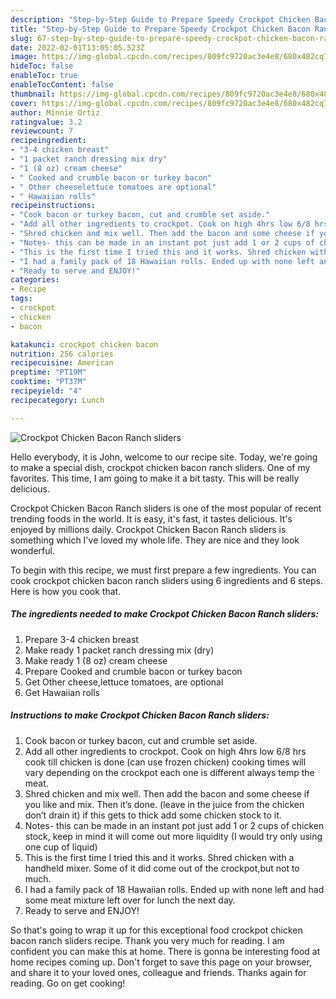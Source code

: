 ```yaml
---
description: "Step-by-Step Guide to Prepare Speedy Crockpot Chicken Bacon Ranch sliders"
title: "Step-by-Step Guide to Prepare Speedy Crockpot Chicken Bacon Ranch sliders"
slug: 67-step-by-step-guide-to-prepare-speedy-crockpot-chicken-bacon-ranch-sliders
date: 2022-02-01T13:05:05.523Z
image: https://img-global.cpcdn.com/recipes/809fc9720ac3e4e8/680x482cq70/crockpot-chicken-bacon-ranch-sliders-recipe-main-photo.jpg
hideToc: false
enableToc: true
enableTocContent: false
thumbnail: https://img-global.cpcdn.com/recipes/809fc9720ac3e4e8/680x482cq70/crockpot-chicken-bacon-ranch-sliders-recipe-main-photo.jpg
cover: https://img-global.cpcdn.com/recipes/809fc9720ac3e4e8/680x482cq70/crockpot-chicken-bacon-ranch-sliders-recipe-main-photo.jpg
author: Minnie Ortiz
ratingvalue: 3.2
reviewcount: 7
recipeingredient:
- "3-4 chicken breast"
- "1 packet ranch dressing mix dry"
- "1 (8 oz) cream cheese"
- " Cooked and crumble bacon or turkey bacon"
- " Other cheeselettuce tomatoes are optional"
- " Hawaiian rolls"
recipeinstructions:
- "Cook bacon or turkey bacon, cut and crumble set aside."
- "Add all other ingredients to crockpot. Cook on high 4hrs low 6/8 hrs cook till chicken is done (can use frozen chicken) cooking times will vary depending on the crockpot each one is different always temp the meat."
- "Shred chicken and mix well. Then add the bacon and some cheese if you like and mix. Then it’s done. (leave in the juice from the chicken don’t drain it) if this gets to thick add some chicken stock to it."
- "Notes- this can be made in an instant pot just add 1 or 2 cups of chicken stock, keep in mind it will come out more liquidity (I would try only using one cup of liquid)"
- "This is the first time I tried this and it works. Shred chicken with a handheld mixer. Some of it did come out of the crockpot,but not to much."
- "I had a family pack of 18 Hawaiian rolls. Ended up with none left and had some meat mixture left over for lunch the next day."
- "Ready to serve and ENJOY!"
categories:
- Recipe
tags:
- crockpot
- chicken
- bacon

katakunci: crockpot chicken bacon 
nutrition: 256 calories
recipecuisine: American
preptime: "PT19M"
cooktime: "PT37M"
recipeyield: "4"
recipecategory: Lunch

---
```



![Crockpot Chicken Bacon Ranch sliders](https://img-global.cpcdn.com/recipes/809fc9720ac3e4e8/680x482cq70/crockpot-chicken-bacon-ranch-sliders-recipe-main-photo.jpg)

Hello everybody, it is John, welcome to our recipe site. Today, we're going to make a special dish, crockpot chicken bacon ranch sliders. One of my favorites. This time, I am going to make it a bit tasty. This will be really delicious.



Crockpot Chicken Bacon Ranch sliders is one of the most popular of recent trending foods in the world. It is easy, it's fast, it tastes delicious. It's enjoyed by millions daily. Crockpot Chicken Bacon Ranch sliders is something which I've loved my whole life. They are nice and they look wonderful.


To begin with this recipe, we must first prepare a few ingredients. You can cook crockpot chicken bacon ranch sliders using 6 ingredients and 6 steps. Here is how you cook that.

<!--inarticleads1-->

##### The ingredients needed to make Crockpot Chicken Bacon Ranch sliders:

1. Prepare 3-4 chicken breast
1. Make ready 1 packet ranch dressing mix (dry)
1. Make ready 1 (8 oz) cream cheese
1. Prepare  Cooked and crumble bacon or turkey bacon
1. Get  Other cheese,lettuce tomatoes, are optional
1. Get  Hawaiian rolls




<!--inarticleads2-->

##### Instructions to make Crockpot Chicken Bacon Ranch sliders:

1. Cook bacon or turkey bacon, cut and crumble set aside.
1. Add all other ingredients to crockpot. Cook on high 4hrs low 6/8 hrs cook till chicken is done (can use frozen chicken) cooking times will vary depending on the crockpot each one is different always temp the meat.
1. Shred chicken and mix well. Then add the bacon and some cheese if you like and mix. Then it’s done. (leave in the juice from the chicken don’t drain it) if this gets to thick add some chicken stock to it.
1. Notes- this can be made in an instant pot just add 1 or 2 cups of chicken stock, keep in mind it will come out more liquidity (I would try only using one cup of liquid)
1. This is the first time I tried this and it works. Shred chicken with a handheld mixer. Some of it did come out of the crockpot,but not to much.
1. I had a family pack of 18 Hawaiian rolls. Ended up with none left and had some meat mixture left over for lunch the next day.
1. Ready to serve and ENJOY!



So that's going to wrap it up for this exceptional food crockpot chicken bacon ranch sliders recipe. Thank you very much for reading. I am confident you can make this at home. There is gonna be interesting food at home recipes coming up. Don't forget to save this page on your browser, and share it to your loved ones, colleague and friends. Thanks again for reading. Go on get cooking!

